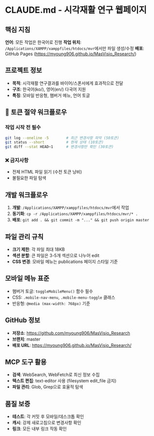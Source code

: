 # CLAUDE.md - 시각재활 연구 웹페이지

## 핵심 지침
**언어**: 모든 작업은 한국어로 진행
**작업 위치**: `/Applications/XAMPP/xamppfiles/htdocs/mvr`에서만 파일 생성/수정
**배포**: GitHub Pages (https://myoung906.github.io/MasVisio_Research/)

## 프로젝트 정보
- **목적**: 시각재활 연구결과를 바이어/스폰서에게 효과적으로 전달
- **구조**: 한국어(ko/), 영어(en/) 다국어 지원
- **특징**: 모바일 반응형, 햄버거 메뉴, 언어 토글

## 🚀 토큰 절약 워크플로우 
### 작업 시작 전 필수
```bash
git log --oneline -5        # 최근 변경사항 파악 (50토큰)
git status --short          # 현재 상태 (10토큰)
git diff --stat HEAD~1      # 변경사항만 확인 (30토큰)
```

### ❌ 금지사항
- 전체 HTML 파일 읽기 (수천 토큰 낭비)
- 불필요한 파일 탐색

## 개발 워크플로우
1. **개발**: `/Applications/XAMPP/xamppfiles/htdocs/mvr`에서 작업
2. **동기화**: `cp -r /Applications/XAMPP/xamppfiles/htdocs/mvr/* .`
3. **배포**: `git add . && git commit -m "..." && git push origin master`

## 파일 관리 규칙
- **크기 제한**: 각 파일 최대 18KB
- **섹션 분할**: 큰 파일은 3-5개 섹션으로 나누어 edit
- **CSS 변경**: 모바일 메뉴는 publications 페이지 스타일 기준

## 모바일 메뉴 표준
- 햄버거 토글: `toggleMobileMenu()` 함수 필수
- CSS: `.mobile-nav-menu`, `.mobile-menu-toggle` 클래스
- 반응형: `@media (max-width: 768px)` 기준

## GitHub 정보
- **저장소**: https://github.com/myoung906/MasVisio_Research  
- **브랜치**: master
- **배포 URL**: https://myoung906.github.io/MasVisio_Research/

## MCP 도구 활용
- **검색**: WebSearch, WebFetch로 최신 정보 수집
- **텍스트 편집**: text-editor 사용 (filesystem edit_file 금지)
- **파일 관리**: Glob, Grep으로 효율적 탐색

## 품질 보증
- **테스트**: 각 커밋 후 모바일/데스크톱 확인
- **캐시**: 강제 새로고침으로 변경사항 확인
- **링크**: 모든 내부 링크 작동 확인